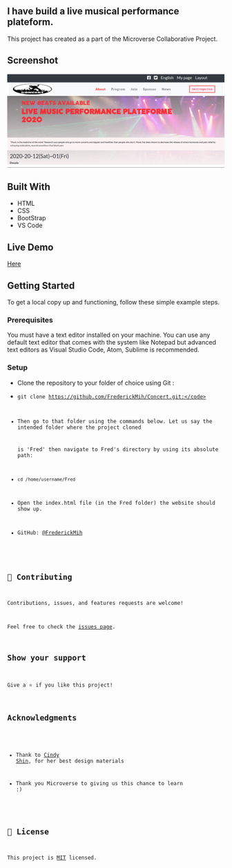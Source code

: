 ##  I have build a live musical performance plateform.

This project has created as a part of the Microverse Collaborative Project.

## Screenshot

![screenshot](./assets/images/night-club-concert.png)

## Built With

* HTML
* CSS
* BootStrap
* VS Code 

## Live Demo

<a href="https://frederickmih.github.io/Concert/">Here</a>

## Getting Started

To get a local copy up and functioning, follow these simple example steps.

### Prerequisites

You must have a text editor installed on your machine.
You can use any default text editor that comes with the system like Notepad but advanced text editors
as Visual Studio Code, Atom, Sublime is recommended.

### Setup

* Clone the repository to your folder of choice using Git :

* <code>git clone https://github.com/FrederickMih/Concert.git:</code>

* Then go to that folder using the commands below. Let us say the intended folder where the project cloned

  is 'Fred' then navigate to Fred's directory by using its absolute path:

* <code>cd /home/username/Fred</code>

* Open the index.html file (in the Fred folder) the website should show up.

* GitHub: [@FrederickMih](https://github.com/FrederickMih)

## 🤝 Contributing

Contributions, issues, and features requests are welcome!

Feel free to check the [issues page](issues/).

## Show your support

Give a ⭐️ if you like this project!

## Acknowledgments

* Thank to [Cindy Shin](https://www.behance.net/gallery/29845175/CC-Global-Summit-2015), for her best design materials

* Thank you Microverse to giving us this chance to learn :)

## 📝 License

This project is [MIT](lic.url) licensed.

